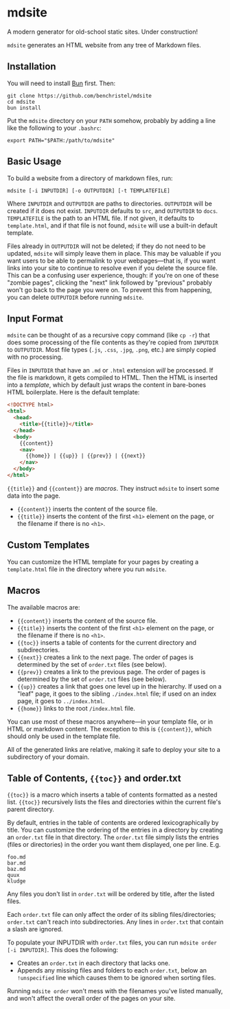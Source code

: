# mdsite

A modern generator for old-school static sites. Under construction!

`mdsite` generates an HTML website from any tree of Markdown files.

## Installation

You will need to install [Bun](https://bun.sh) first. Then:

```
git clone https://github.com/benchristel/mdsite
cd mdsite
bun install
```

Put the `mdsite` directory on your `PATH` somehow, probably by adding
a line like the following to your `.bashrc`:

```
export PATH="$PATH:/path/to/mdsite"
```

## Basic Usage

To build a website from a directory of markdown files, run:

```
mdsite [-i INPUTDIR] [-o OUTPUTDIR] [-t TEMPLATEFILE]
```

Where `INPUTDIR` and `OUTPUTDIR` are paths to directories. `OUTPUTDIR` will
be created if it does not exist. `INPUTDIR` defaults to `src`, and `OUTPUTDIR`
to `docs`. `TEMPLATEFILE` is the path to an HTML file. If not given, it defaults
to `template.html`, and if that file is not found, `mdsite` will use a built-in
default template.

Files already in `OUTPUTDIR` will not be deleted; if they do not need to be
updated, `mdsite` will simply leave them in place. This may be valuable if you want
users to be able to permalink to your webpages—that is, if you want links into
your site to continue to resolve even if you delete the source file. This
can be a confusing user experience, though: if you're on one of these "zombie
pages", clicking the "next" link followed by "previous" probably won't go
back to the page you were on. To prevent this from happening, you can delete
`OUTPUTDIR` before running `mdsite`.

## Input Format

`mdsite` can be thought of as a recursive copy command (like `cp -r`) that does
some processing of the file contents as they're copied from `INPUTDIR` to `OUTPUTDIR`.
Most file types (`.js`, `.css`, `.jpg`, `.png`, etc.) are simply copied with no processing.

Files in `INPUTDIR` that have an `.md` or `.html` extension _will_ be processed.
If the file is markdown, it gets compiled to HTML. Then the HTML is inserted into
a _template_, which by default just wraps the content in bare-bones
HTML boilerplate. Here is the default template:

```html
<!DOCTYPE html>
<html>
  <head>
    <title>{{title}}</title>
  </head>
  <body>
    {{content}}
    <nav>
      {{home}} | {{up}} | {{prev}} | {{next}}
    </nav>
  </body>
</html>
```

`{{title}}` and `{{content}}` are _macros_. They instruct
`mdsite` to insert some data into the page.

- `{{content}}` inserts the content of the source file.
- `{{title}}` inserts the content of the first `<h1>` element on the page,
  or the filename if there is no `<h1>`.

## Custom Templates

You can customize the HTML template for your pages by creating a `template.html` file
in the directory where you run `mdsite`.

## Macros

The available macros are:

- `{{content}}` inserts the content of the source file.
- `{{title}}` inserts the content of the first `<h1>` element on the page,
  or the filename if there is no `<h1>`.
- `{{toc}}` inserts a table of contents for the current directory and
  subdirectories.
- `{{next}}` creates a link to the next page. The order of pages is determined by the
  set of `order.txt` files (see below).
- `{{prev}}` creates a link to the previous page. The order of pages is determined by the
  set of `order.txt` files (see below).
- `{{up}}` creates a link that goes one level up in the hierarchy. If used on a "leaf" page,
  it goes to the sibling `./index.html` file; if used on an index page, it goes to `../index.html`.
- `{{home}}` links to the root `/index.html` file.

You can use most of these macros anywhere—in your template file, or in HTML or markdown content.
The exception to this is `{{content}}`, which should only be used in the template file.

All of the generated links are relative, making it safe to deploy your site to
a subdirectory of your domain.

## Table of Contents, `{{toc}}` and order.txt

`{{toc}}` is a macro which inserts a table of contents formatted as a nested
list. `{{toc}}` recursively lists the files and directories within the current file's
parent directory.

By default, entries in the table of contents are ordered lexicographically by
title. You can customize the ordering of the entries in a directory by creating
an `order.txt` file in that directory. The `order.txt` file simply lists the
entries (files or directories) in the order you want them
displayed, one per line. E.g.

```
foo.md
bar.md
baz.md
quux
kludge
```

Any files you don't list in `order.txt` will be ordered by title, after the
listed files.

Each `order.txt` file can only affect the order of its sibling
files/directories; `order.txt` can't reach into subdirectories. Any lines in
`order.txt` that contain a slash are ignored.

To populate your INPUTDIR with `order.txt` files, you can run
`mdsite order [-i INPUTDIR]`. This does the following:

- Creates an `order.txt` in each directory that lacks one.
- Appends any missing files and folders to each `order.txt`, below an
  `!unspecified` line which causes them to be ignored when sorting
  files.

Running `mdsite order` won't mess with the filenames you've listed
manually, and won't affect the overall order of the pages on your site.